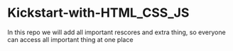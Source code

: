 # Kickstart-with-HTML_CSS_JS
In this repo we will add all important rescores and extra thing, so everyone can access all important thing at one place
